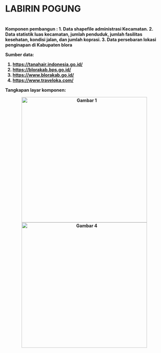 <h1> LABIRIN POGUNG <h1>


<h4>
Komponen pembangun :   
1. Data shapefile administrasi Kecamatan.
2. Data statistik luas kecamatan, jumlah penduduk, jumlah fasilitas kesehatan, kondisi jalan, dan jumlah koprasi.
3. Data persebaran lokasi penginapan di Kabupaten blora

Sumber data:   
1. https://tanahair.indonesia.go.id/
2. https://blorakab.bps.go.id/
3. https://www.blorakab.go.id/
4. https://www.traveloka.com/


Tangkapan layar komponen:   
<div align="center">
  <img src="storage/images/landing.jpeg" alt="Gambar 1" width="400"/>
</div>

<div align="center">
  <img src="storage/images/peta.jpg" alt="Gambar 4" width="400"/>
</div>
</h4>
